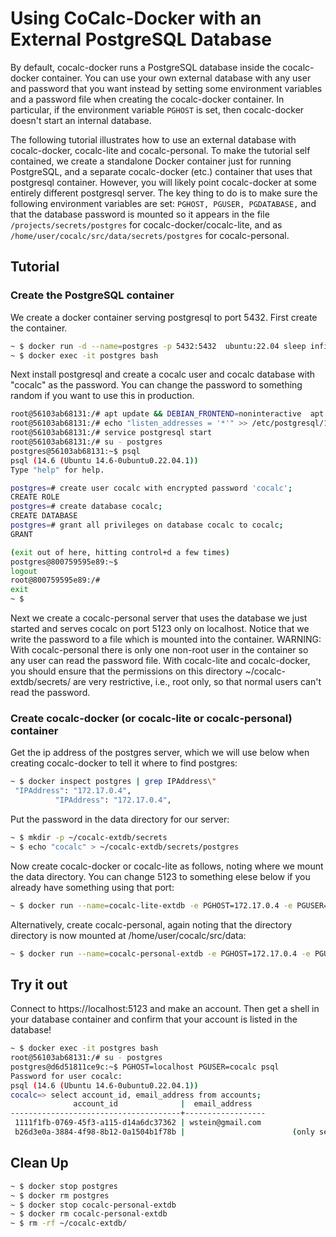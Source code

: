 # Using CoCalc-Docker with an External PostgreSQL Database

By default, cocalc\-docker runs a PostgreSQL database inside the cocalc\-docker container.
You can use your own external database with any user and password that you want instead
by setting some environment variables and a password file when creating the cocalc\-docker
container.   In particular, if the environment variable `PGHOST` is set, then cocalc\-docker doesn't start an internal database.

The following tutorial illustrates how to use an external database with cocalc\-docker, cocalc\-lite and cocalc\-personal.  To make the tutorial
self contained, we create a standalone Docker container just for running PostgreSQL,
and a separate cocalc\-docker \(etc.\) container that uses that postgresql container.  However, you will likely point cocalc\-docker at some entirely different postgresql server.  The key thing to do is to make sure the following environment variables are set: `PGHOST, PGUSER, PGDATABASE,` and that the database password is mounted so it appears in the file `/projects/secrets/postgres` for cocalc\-docker/cocalc\-lite, and as `/home/user/cocalc/src/data/secrets/postgres` for cocalc\-personal.

## Tutorial

### Create the PostgreSQL container

We create a docker container serving postgresql to port 5432. First create
the container.

```sh
~ $ docker run -d --name=postgres -p 5432:5432  ubuntu:22.04 sleep infinity
~ $ docker exec -it postgres bash
```

Next install postgresql and create a cocalc user and cocalc database with "cocalc" as the password.  You can change the password to something random if you want to use this in production.

```sh
root@56103ab68131:/# apt update && DEBIAN_FRONTEND=noninteractive  apt install -y postgresql
root@56103ab68131:/# echo "listen_addresses = '*'" >> /etc/postgresql/14/main/postgresql.conf && echo "host all all 0.0.0.0/0  md5" >> /etc/postgresql/14/main/pg_hba.conf
root@56103ab68131:/# service postgresql start
root@56103ab68131:/# su - postgres
postgres@56103ab68131:~$ psql
psql (14.6 (Ubuntu 14.6-0ubuntu0.22.04.1))
Type "help" for help.

postgres=# create user cocalc with encrypted password 'cocalc';
CREATE ROLE
postgres=# create database cocalc;
CREATE DATABASE
postgres=# grant all privileges on database cocalc to cocalc;
GRANT

(exit out of here, hitting control+d a few times)
postgres@800759595e89:~$ 
logout
root@800759595e89:/# 
exit
~ $ 
```

Next we create a cocalc-personal server that uses the database
we just started and serves cocalc on port 5123 only on localhost.
Notice that we write the password to a file which is mounted into
the container.  WARNING: With cocalc-personal there is only one non-root user in the container so any user can read the password file.
With cocalc-lite and cocalc-docker, you should ensure that 
the permissions on this directory ~/cocalc-extdb/secrets/ are
very restrictive, i.e., root only, so that normal users can't
read the password.

### Create cocalc\-docker \(or cocalc\-lite or cocalc\-personal\) container

Get the ip address of the postgres server, which we will use below when creating cocalc-docker to tell it where to find postgres:

```sh
~ $ docker inspect postgres | grep IPAddress\"
 "IPAddress": "172.17.0.4",
          "IPAddress": "172.17.0.4",
```

Put the password in the data directory for our server:

```sh
~ $ mkdir -p ~/cocalc-extdb/secrets
~ $ echo "cocalc" > ~/cocalc-extdb/secrets/postgres
```

Now create cocalc\-docker or cocalc\-lite as follows, noting where we mount the data directory.  You can change 5123 to something elese below if you already have something using that port:

```sh
~ $ docker run --name=cocalc-lite-extdb -e PGHOST=172.17.0.4 -e PGUSER=cocalc -e PGDATABASE=cocalc  -d -p 127.0.0.1:5123:5000 -v  ~/cocalc-extdb:/projects sagemathinc/cocalc-lite-aarch64
```

Alternatively, create cocalc-personal, again noting that the directory directory is now mounted at /home/user/cocalc/src/data:

```sh
~ $ docker run --name=cocalc-personal-extdb -e PGHOST=172.17.0.4 -e PGUSER=cocalc -e PGDATABASE=cocalc  -d -p 127.0.0.1:5123:5000 -v  ~/cocalc-extdb:/home/user/cocalc/src/data/ sagemathinc/cocalc-personal-aarch64
```

## Try it out

Connect to https://localhost:5123 and make an account.  Then get a shell in your database container and confirm that your account is listed in the database!

```sh
~ $ docker exec -it postgres bash
root@56103ab68131:/# su - postgres
postgres@d6d51811ce9c:~$ PGHOST=localhost PGUSER=cocalc psql
Password for user cocalc: 
psql (14.6 (Ubuntu 14.6-0ubuntu0.22.04.1))
cocalc=> select account_id, email_address from accounts;
              account_id              |  email_address   
--------------------------------------+------------------
 1111f1fb-0769-45f3-a115-d14a6dc37362 | wstein@gmail.com
 b26d3e0a-3884-4f98-8b12-0a1504b1f78b |                        (only see this for cocalc-personal)
```

## Clean Up

```sh
~ $ docker stop postgres
~ $ docker rm postgres
~ $ docker stop cocalc-personal-extdb
~ $ docker rm cocalc-personal-extdb
~ $ rm -rf ~/cocalc-extdb/
```

